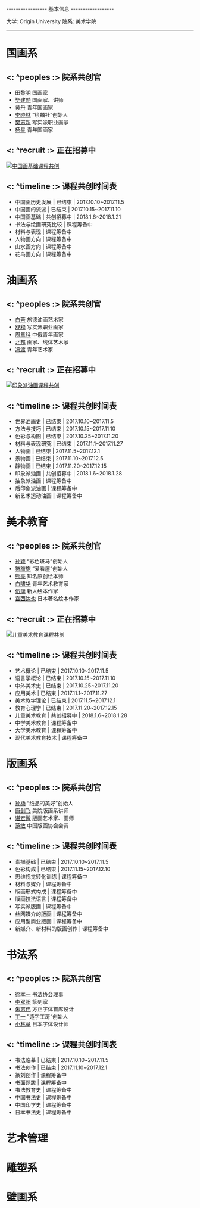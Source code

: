 ----------------- 基本信息 ------------------

大学<university>:   Origin University
院系<faculty>:      美术学院

--------------------------------------------

# 国画系

## <: ^peoples :> 院系共创官

* [田黎明](//n1image.hjfile.cn/res7/2017/12/21/e2f03a0a33af065e1e53e948bd102ee3.png?imageView2/0/format/jpg/interlace/1/q/60) 国画家
* [毕建勋](//n1image.hjfile.cn/res7/2017/12/21/bfd62fa23bb5886ddb51c9b133fde871.png?imageView2/0/format/jpg/interlace/1/q/60) 国画家、讲师
* [黄丹](//n1image.hjfile.cn/res7/2017/12/21/25915f58c8dfb8d95f363c876791304a.png?imageView2/0/format/jpg/interlace/1/q/60) 青年国画家
* [李晓林](//n1image.hjfile.cn/res7/2017/12/21/2a551db872bbeca53af8becc5b9024d6.png?imageView2/0/format/jpg/interlace/1/q/60) “绘麟社”创始人
* [樊志新](//n1image.hjfile.cn/res7/2017/12/21/a6035c034ee18567f7395a9aa53f5e5c.png?imageView2/0/format/jpg/interlace/1/q/60) 写实派职业画家
* [杨星](//n1image.hjfile.cn/res7/2017/12/21/6ed9a62b0dd4658a184386dffcc68dff.png?imageView2/0/format/jpg/interlace/1/q/60) 青年国画家

## <: ^recruit :> 正在招募中

[![中国画基础课程共创](//n1image.hjfile.cn/res7/2017/12/21/4aeb98afbe3bf0c55b4b20b9d6db4e09.png?imageView2/0/format/jpg/interlace/1/q/60)](./class-1.md)

## <: ^timeline :> 课程共创时间表

* 中国画历史发展 | 已结束 | 2017.10.10~2017.11.5
* 中国画的流派 | 已结束 | 2017.10.15~2017.11.10
* 中国画基础 | 共创招募中 | 2018.1.6~2018.1.21
* 书法与绘画研究比较 | 课程筹备中
* 材料与表现 | 课程筹备中
* 人物画方向 | 课程筹备中
* 山水画方向 | 课程筹备中
* 花鸟画方向 | 课程筹备中


# 油画系

## <: ^peoples :> 院系共创官

* [白蒂](//n1image.hjfile.cn/res7/2017/12/21/2e2c953bf1a82835c212a67df56c16ba.png?imageView2/0/format/jpg/interlace/1/q/60) 旅德油画艺术家
* [舒释](//n1image.hjfile.cn/res7/2017/12/21/7ecde8533debdfac164ea7eb0e40bf10.png?imageView2/0/format/jpg/interlace/1/q/60) 写实派职业画家
* [周章科](//n1image.hjfile.cn/res7/2017/12/21/82b853a2adf679826b71c1c684e0ec22.png?imageView2/0/format/jpg/interlace/1/q/60) 中俄青年画家
* [北邦](//n1image.hjfile.cn/res7/2017/12/21/a0b6eb6902e4f677b3349c361e2eaaa5.png?imageView2/0/format/jpg/interlace/1/q/60) 画家、线体艺术家
* [冯渡](//n1image.hjfile.cn/res7/2017/12/21/10c5b12a36167e5b37bdfa687e623d2e.png?imageView2/0/format/jpg/interlace/1/q/60) 青年艺术家

## <: ^recruit :> 正在招募中

[![印象派油画课程共创](//n1image.hjfile.cn/res7/2017/12/21/6dfa27f0befa9da27426a16f0da139cb.png?imageView2/0/format/jpg/interlace/1/q/60)](./class-2.md)

## <: ^timeline :> 课程共创时间表

* 世界油画史 | 已结束 | 2017.10.10~2017.11.5
* 方法与技巧 | 已结束 | 2017.10.15~2017.11.10
* 色彩与构图 | 已结束 | 2017.10.25~2017.11.20
* 材料与表现研究 | 已结束 | 2017.11.1~2017.11.27
* 人物画 | 已结束 | 2017.11.5~2017.12.1
* 景物画 | 已结束 | 2017.11.10~2017.12.5
* 静物画 | 已结束 | 2017.11.20~2017.12.15
* 印象派油画 | 共创招募中 | 2018.1.6~2018.1.28
* 抽象派油画 | 课程筹备中
* 后印象派油画 | 课程筹备中
* 新艺术运动油画 | 课程筹备中

# 美术教育

## <: ^peoples :> 院系共创官

* [孙颖](//n1image.hjfile.cn/res7/2017/12/21/1a9b8b9f78a57887d52829cc8a64e897.png?imageView2/0/format/jpg/interlace/1/q/60) “彩色斑马”创始人
* [符旖旎](//n1image.hjfile.cn/res7/2017/12/21/42a3d0cb9b5e2ec145ea2c9abf9edc2a.png?imageView2/0/format/jpg/interlace/1/q/60) “爱看屋”创始人
* [熊亮](//n1image.hjfile.cn/res7/2017/12/21/3e31323fb46ef14cb3bbbf751fed28fe.png?imageView2/0/format/jpg/interlace/1/q/60) 知名原创绘本师
* [白啸华](//n1image.hjfile.cn/res7/2017/12/21/28695cbd289550c659f94c6c5288b445.png?imageView2/0/format/jpg/interlace/1/q/60) 青年艺术教育家
* [伍肆](//n1image.hjfile.cn/res7/2017/12/21/c319ba019f384aa6483438f3ceccb8a7.png?imageView2/0/format/jpg/interlace/1/q/60) 新人绘本作家
* [宫西达也](//n1image.hjfile.cn/res7/2017/12/21/4dbb36adf2a23ba54640c163c0bb3365.png?imageView2/0/format/jpg/interlace/1/q/60) 日本著名绘本作家

## <: ^recruit :> 正在招募中

[![儿童美术教育课程共创](//n1image.hjfile.cn/res7/2017/12/21/9153d2af74557126bb1335ce8fcdbf9c.png?imageView2/0/format/jpg/interlace/1/q/60)](./class-3.md)

## <: ^timeline :> 课程共创时间表

* 艺术概论 | 已结束 |  2017.10.10~2017.11.5
* 语言学概论 | 已结束 |  2017.10.15~2017.11.10
* 中外美术史 | 已结束 |  2017.10.25~2017.11.20
* 应用美术 | 已结束 |  2017.11.1~2017.11.27
* 美术教学理论 | 已结束 | 2017.11.5~2017.12.1
* 教育心理学 | 已结束 | 2017.11.20~2017.12.15
* 儿童美术教育 | 共创招募中 | 2018.1.6~2018.1.28
* 中学美术教育 | 课程筹备中
* 大学美术教育 | 课程筹备中
* 现代美术教育技术 | 课程筹备中

# 版画系

## <: ^peoples :> 院系共创官

* [孙杨](//n1image.hjfile.cn/res7/2017/12/21/1a9b8b9f78a57887d52829cc8a64e897.png?imageView2/0/format/jpg/interlace/1/q/60) “纸品的美好”创始人
* [康剑飞](//n1image.hjfile.cn/res7/2017/12/21/61aa7789e2b26c128800b8c3e145dfa2.png?imageView2/0/format/jpg/interlace/1/q/60) 美院版画系讲师
* [谌宏微](//n1image.hjfile.cn/res7/2017/12/21/e8f0ae1ff67067ec8ec9977838a7482a.png?imageView2/0/format/jpg/interlace/1/q/60) 版画艺术家、画师
* [范敏](//n1image.hjfile.cn/res7/2017/12/21/079612301a3e7326932593bf76620420.png?imageView2/0/format/jpg/interlace/1/q/60) 中国版画协会会员

## <: ^timeline :> 课程共创时间表

* 素描基础 | 已结束 | 2017.10.10~2017.11.5
* 色彩构成 | 已结束 | 2017.11.15~2017.12.10
* 思维视觉转化训练 | 课程筹备中
* 材料与媒介 | 课程筹备中
* 版画形式构成 | 课程筹备中
* 版画技法语言 | 课程筹备中
* 写实派版画 | 课程筹备中
* 丝网媒介的版画 | 课程筹备中
* 应用型商业版画 | 课程筹备中
* 新媒介、新材料的版画创作 | 课程筹备中

# 书法系

## <: ^peoples :> 院系共创官

* [徐本一](//n1image.hjfile.cn/res7/2017/12/21/5642ed26d2c18b627b991b0d53e061a2.png?imageView2/0/format/jpg/interlace/1/q/60) 书法协会理事
* [李双阳](//n1image.hjfile.cn/res7/2017/12/21/0a3f5de16465a75bbe5f12715f49425c.png?imageView2/0/format/jpg/interlace/1/q/60) 篆刻家
* [朱志伟](//n1image.hjfile.cn/res7/2017/12/21/44761da47393a4c9785fc7ca71074014.png?imageView2/0/format/jpg/interlace/1/q/60) 方正字体首席设计
* [丁一](//n1image.hjfile.cn/res7/2017/12/21/ea2ba17ea207a1168cb29029494da815.png?imageView2/0/format/jpg/interlace/1/q/60) ”造字工房“创始人
* [小林章](//n1image.hjfile.cn/res7/2017/12/21/618a1bb1a3a276f7af69ecb09c81f7d6.png?imageView2/0/format/jpg/interlace/1/q/60) 日本字体设计师

## <: ^timeline :> 课程共创时间表

* 书法临摹 | 已结束 | 2017.10.10~2017.11.5
* 书法创作 | 已结束 | 2017.11.10~2017.12.1
* 篆刻创作 | 课程筹备中
* 书面题跋 | 课程筹备中
* 书法教育史 | 课程筹备中
* 中国书法史 | 课程筹备中
* 中国印学史 | 课程筹备中
* 日本书法史 | 课程筹备中

# 艺术管理
# 雕塑系
# 壁画系
